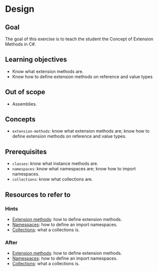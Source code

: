 # Design

## Goal

The goal of this exercise is to teach the student the Concept of Extension Methods in C#.

## Learning objectives

- Know what extension methods are.
- Know how to define extension methods on reference and value types

## Out of scope

- Assemblies.

## Concepts

- `extension-methods`: know what extension methods are; know how to define extension methods on reference and value types.

## Prerequisites

- `classes`: know what instance methods are.
- `namespaces`: know what namespaces are; know how to import namespaces.
- `collections`: know what collections are.

## Resources to refer to

### Hints

- [Extension methods][extension-methods]: how to define extension methods.
- [Namespaces][namespaces]: how to define an import namespaces.
- [Collections][collections]: what a collections is.

### After

- [Extension methods][extension-methods]: how to define extension methods.
- [Namespaces][namespaces]: how to define an import namespaces.
- [Collections][collections]: what a collections is.

[extension-methods]: https://docs.microsoft.com/en-us/dotnet/csharp/programming-guide/classes-and-structs/extension-methods
[namespaces]: https://docs.microsoft.com/en-us/dotnet/csharp/fundamentals/types/namespaces
[collections]: https://docs.microsoft.com/en-us/dotnet/csharp/programming-guide/concepts/collections
